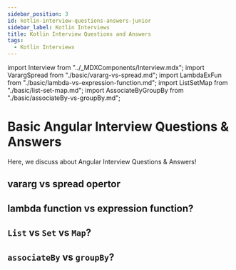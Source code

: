 ```yaml
---
sidebar_position: 3
id: kotlin-interview-questions-answers-junior
sidebar_label: Kotlin Interviews
title: Kotlin Interview Questions and Answers
tags:
  - Kotlin Interviews
---
```


import Interview from "../_MDXComponents/Interview.mdx";
import VarargSpread from "./basic/vararg-vs-spread.md";
import LambdaExFun from "./basic/lambda-vs-expression-function.md";
import ListSetMap from "./basic/list-set-map.md";
import AssociateByGroupBy from "./basic/associateBy-vs-groupBy.md";

# Basic Angular Interview Questions & Answers

Here, we discuss about Angular Interview Questions & Answers!

## 

<Interview level="Junior">

  ## vararg vs spread opertor
  <VarargSpread />
</Interview>

<Interview level="Junior">

  ## lambda function vs expression function?
  <LambdaExFun />
</Interview>

<Interview level="Junior">

  ## `List` vs `Set` vs `Map`?
  <ListSetMap />
</Interview>

<Interview level="Junior">

  ## `associateBy` vs `groupBy`?
  <AssociateByGroupBy />
</Interview>